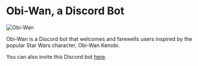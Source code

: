 # Obi-Wan, a Discord Bot

![Obi-Wan](https://c.tenor.com/qA9u4ETE66MAAAAC/hello-there-kenobi.gif)

Obi-Wan is a Discord bot that welcomes and farewells users inspired by the popular Star Wars character, Obi-Wan Kenobi.

You can also invite this Discord bot [here]( https://discord.com/oauth2/authorize?client_id=970705150572367902&scope=bot&permissions=2048).
